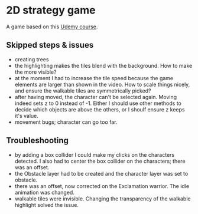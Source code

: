 # 2D strategy game

A game based on this [Udemy course](https://www.udemy.com/course/the-ultimate-guide-to-making-a-2d-strategy-game-in-unity).

## Skipped steps & issues
- creating trees
- the highlighting makes the tiles blend with the background. How to make the more visible?
- at the moment I had to increase the tile speed because the game elements are larger than shown in the video. How to scale things nicely, and ensure the walkable tiles are symmetrically picked?
- after having moved, the character can't be selected again. Moving indeed sets z to 0 instead of -1. Either I should use other methods to decide which objects are above the others, or I shoulf ensure z keeps it's value.
- movement bugs; character can go too far.

## Troubleshooting
- by adding a box collider I could make my clicks on the characters detected. I also had to center the box collider on the characters; there was an offset.
- the Obstacle layer had to be created and the character layer was set to obstacle.
- there was an offset, now corrected on the Exclamation warrior. The idle animation was changed.
- walkable tiles were invisible. Changing the transparency of the walkable highlight solved the issue.